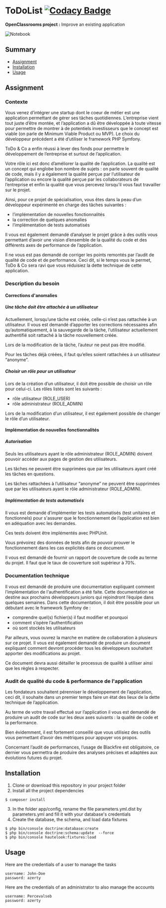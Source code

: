 # ToDoList [![Codacy Badge](https://api.codacy.com/project/badge/Grade/76d72a296a3845aaa7c1b9d0863be8d8)](https://www.codacy.com/app/percevalseb1309/TodoList?utm_source=github.com&amp;utm_medium=referral&amp;utm_content=percevalseb1309/TodoList&amp;utm_campaign=Badge_Grade)

__OpenClassrooms project :__ Improve an existing application

![Notebook](web/img/todolist_content.jpg)

## Summary

*   [Assignment](#assignment)
*   [Installation](#installation)
*   [Usage](#usage)

## Assignment

### Contexte

Vous venez d’intégrer une startup dont le coeur de métier est une application permettant de gérer ses tâches quotidiennes. L’entreprise vient tout juste d’être montée, et l’application a dû être développée à toute vitesse pour permettre de montrer à de potentiels investisseurs que le concept est viable (on parle de Minimum Viable Product ou MVP). Le choix du développeur précédent a été d’utiliser le framework PHP Symfony.

ToDo & Co a enfin réussi à lever des fonds pour permettre le développement de l’entreprise et surtout de l’application.

Votre rôle ici est donc d’améliorer la qualité de l’application. La qualité est un concept qui englobe bon nombre de sujets : on parle souvent de qualité de code, mais il y a également la qualité perçue par l’utilisateur de l’application ou encore la qualité perçue par les collaborateurs de l’entreprise et enfin la qualité que vous percevez lorsqu’il vous faut travailler sur le projet.

Ainsi, pour ce projet de spécialisation, vous êtes dans la peau d’un développeur expérimenté en charge des tâches suivantes :
*   l’implémentation de nouvelles fonctionnalités
*   la correction de quelques anomalies
*   l’implémentation de tests automatisés

Il vous est également demandé d’analyser le projet grâce à des outils vous permettant d’avoir une vision d’ensemble de la qualité du code et des différents axes de performance de l’application.

Il ne vous est pas demandé de corriger les points remontés par l’audit de qualité de code et de performance. Ceci dit, si le temps vous le permet, ToDo & Co sera ravi que vous réduisiez la dette technique de cette application.

### Description du besoin

#### Corrections d'anomalies

##### Une tâche doit être attachée à un utilisateur

Actuellement, lorsqu’une tâche est créée, celle-ci n’est pas rattachée à un utilisateur. Il vous est demandé d’apporter les corrections nécessaires afin qu’automatiquement, à la sauvegarde de la tâche, l’utilisateur actuellement authentifié soit rattaché à la tâche nouvellement créée.

Lors de la modification de la tâche, l’auteur ne peut pas être modifié.

Pour les tâches déjà créées, il faut qu’elles soient rattachées à un utilisateur “anonyme”.

##### Choisir un rôle pour un utilisateur

Lors de la création d’un utilisateur, il doit être possible de choisir un rôle pour celui-ci. Les rôles listés sont les suivants :
*   rôle utilisateur (ROLE_USER)
*   rôle administrateur (ROLE_ADMIN)

Lors de la modification d’un utilisateur, il est également possible de changer le rôle d’un utilisateur.

#### Implémentation de nouvelles fonctionnalités

##### Autorisation

Seuls les utilisateurs ayant le rôle administrateur (ROLE_ADMIN) doivent pouvoir accéder aux pages de gestion des utilisateurs.

Les tâches ne peuvent être supprimées que par les utilisateurs ayant créé les tâches en questions.

Les tâches rattachées à l’utilisateur “anonyme” ne peuvent être supprimées que par les utilisateurs ayant le rôle administrateur (ROLE_ADMIN).

##### Implémentation de tests automatisés

Il vous est demandé d’implémenter les tests automatisés (test unitaires et fonctionnels) pour s'assurer que le fonctionnement de l’application est bien en adéquation avec les demandes.

Ces tests doivent être implémentés avec PHPUnit.

Vous prévoirez des données de tests afin de pouvoir prouver le fonctionnement dans les cas explicités dans ce document.

Il vous est demandé de fournir un rapport de couverture de code au terme du projet. Il faut que le taux de couverture soit supérieur à 70%.

### Documentation technique

Il vous est demandé de produire une documentation expliquant comment l’implémentation de l'authentification a été faite. Cette documentation se destine aux prochains développeurs juniors qui rejoindront l’équipe dans quelques semaines. Dans cette documentation, il doit être possible pour un débutant avec le framework Symfony de :
*   comprendre quel(s) fichier(s) il faut modifier et pourquoi
*   comment s’opère l’authentification
*   où sont stockés les utilisateurs

Par ailleurs, vous ouvrez la marche en matière de collaboration à plusieurs sur ce projet. Il vous est également demandé de produire un document expliquant comment devront procéder tous les développeurs souhaitant apporter des modifications au projet.

Ce document devra aussi détailler le processus de qualité à utiliser ainsi que les règles à respecter.

### Audit de qualité du code & performance de l'application

Les fondateurs souhaitent pérenniser le développement de l’application, ceci dit, il souhaite dans un premier temps faire un état des lieux de la dette technique de l’application.

Au terme de votre travail effectué sur l’application il vous est demandé de produire un audit de code sur les deux axes suivants : la qualité de code et la performance.

Bien évidemment, il est fortement conseillé que vous utilisiez des outils vous permettant d’avoir des métriques pour appuyer vos propos.

Concernant l’audit de performances, l’usage de Blackfire est obligatoire, ce dernier vous permettra de produire des analyses précises et adaptées aux évolutions futures du projet.

## Installation

1.  Clone or download this repository in your project folder
2.  Install all the project dependencies
```
$ composer install
```
3.  In the folder app/config, rename the file parameters.yml.dist by parameters.yml and fill it with your database's credentials
4.  Create the database, the schema, and load data fixtures
```
$ php bin/console doctrine:database:create
$ php bin/console doctrine:schema:update  --force
$ php bin/console hautelook:fixtures:load
```

## Usage

Here are the credentials of a user to manage the tasks
```
username: John-Doe
password: azerty
```
Here are the credentials of an administrator to also manage the accounts
```
username: Percevalseb
password: azerty
```
